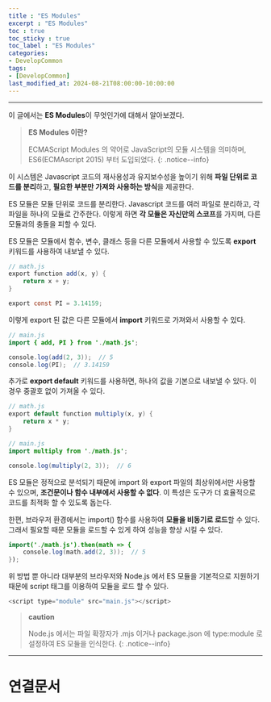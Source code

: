 ```yaml
---
title : "ES Modules"
excerpt : "ES Modules"
toc : true
toc_sticky : true
toc_label : "ES Modules"
categories:
- DevelopCommon
tags:
- [DevelopCommon]
last_modified_at: 2024-08-21T08:00:00-10:00:00
---
```

  
---
  
 이 글에서는 **ES Modules**이 무엇인가에 대해서 알아보겠다.

> **ES Modules 이란?**  
>
> ECMAScript Modules 의 약어로 JavaScript의 모듈 시스템을 의미하며, ES6(ECMAscript 2015) 부터 도입되었다. 
{: .notice--info}  

 이 시스템은 Javascript 코드의 재사용성과 유지보수성을 높이기 위해 **파일 단위로 코드를 분리**하고, **필요한 부분만 가져와 사용하는 방식**을 제공한다.

 ES 모듈은 모듈 단위로 코드를 분리한다. Javascript 코드를 여러 파일로 분리하고, 각 파일을 하나의 모듈로 간주한다. 이렇게 하면 **각 모듈은 자신만의 스코프**를 가지며, 다른 모듈과의 충돌을 피할 수 있다. 

 ES 모듈은 모듈에서 함수, 변수, 클래스 등을  다른 모듈에서 사용할 수 있도록 **export** 키워드를 사용하여 내보낼 수 있다. 
  
```java
// math.js
export function add(x, y) {
    return x + y;
}

export const PI = 3.14159;
```

 이렇게 export 된 값은 다른 모듈에서 **import** 키워드로 가져와서 사용할 수 있다.
  
```java
// main.js
import { add, PI } from './math.js';

console.log(add(2, 3));  // 5
console.log(PI);  // 3.14159
```

 추가로 **export default** 키워드를 사용하면, 하나의 값을 기본으로 내보낼 수 있다. 이 경우 중괄호 없이 가져올 수 있다.
  
```java
// math.js
export default function multiply(x, y) {
    return x * y;
}

// main.js
import multiply from './math.js';

console.log(multiply(2, 3));  // 6
```

 ES 모듈은 정적으로 분석되기 때문에 import 와 export 파일의 최상위에서만 사용할 수 있으며, **조건문이나 함수 내부에서 사용할 수 없다**. 이 특성은 도구가 더 효율적으로 코드를 최적화 할 수 있도록 돕는다.

 한편, 브라우저 환경에서는 import() 함수를 사용하여 **모듈을 비동기로 로드**할 수 있다. 그래서 필요할 때문 모듈을 로드할 수 있게 하여 성능을 향상 시킬 수 있다.
  
```java
import('./math.js').then(math => {
    console.log(math.add(2, 3));  // 5
});
```

 위 방법 뿐 아니라 대부분의 브라우저와 Node.js 에서 ES 모듈을 기본적으로 지원하기 때문에 script 태그를 이용하여 모듈을 로드 할 수 있다.
  
```java
<script type="module" src="main.js"></script>
```

> **caution**
>
> Node.js 에서는 파일 확장자가 .mjs 이거나 package.json 에 type:module 로 설정하여 ES 모듈을 인식한다. 
{: .notice--info}  

---
  
# 연결문서
